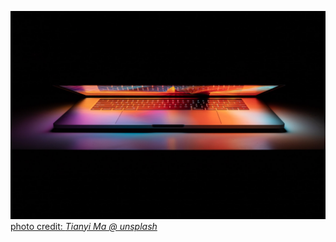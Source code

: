 ![cover image](/assets/cover.jpg)
[photo credit: *Tianyi Ma @ unsplash*](https://unsplash.com/photos/WiONHd_zYI4)
